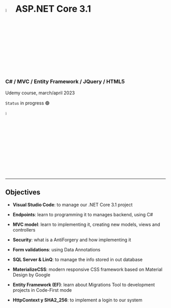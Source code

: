 # <a><img src="https://upload.wikimedia.org/wikipedia/commons/thumb/e/ee/.NET_Core_Logo.svg/2048px-.NET_Core_Logo.svg.png" alt=".NET logo" width=5%></img></a> **ASP.NET Core 3.1**

### C# / MVC / Entity Framework / JQuery / HTML5

Udemy course, march/april 2023

``Status`` in progress 🟢

<a href="https://button-lancer-fe6.notion.site/NET-Core-essentials-1b81d640a11545eab0c2acfc9998cf41"><img src="https://upload.wikimedia.org/wikipedia/commons/4/45/Notion_app_logo.png" alt="personal Notion" width=5%></img></a>

<hr>

## Objectives

- **Visual Studio Code**: to manage our .NET Core 3.1 project

- **Endpoints**: learn to programming it to manages backend, using C#

- **MVC model**: learn to implementing it, creating new models, views and controllers

- **Security**: what is a AntiForgery and how implementing it

- **Form validations**: using Data Annotations

- **SQL Server & LinQ**: to manage the info stored in out database

- **MaterializeCSS**: modern responsive CSS framework based on Material Design by Google

- **Entity Framework (EF)**: learn about Migrations Tool to development projects in Code-First mode

- **HttpContext y SHA2_256**: to implement a login to our system
